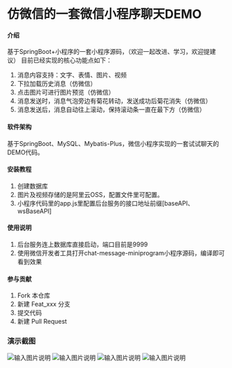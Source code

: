# 仿微信的一套微信小程序聊天DEMO

#### 介绍
基于SpringBoot+小程序的一套小程序源码，（欢迎一起改进、学习，欢迎提建议）
目前已经实现的核心功能点如下：

1. 消息内容支持：文字、表情、图片、视频 
2. 下拉加载历史消息（仿微信） 
3. 点击图片可进行图片预览（仿微信） 
4. 消息发送时，消息气泡旁边有菊花转动，发送成功后菊花消失（仿微信） 
5. 消息发送后，消息自动往上滚动，保持滚动条一直在最下方（仿微信） 

#### 软件架构
基于SpringBoot、MySQL、Mybatis-Plus，微信小程序实现的一套试试聊天的DEMO代码。



#### 安装教程

1.  创建数据库
2.  图片及视频存储的是阿里云OSS，配置文件里可配置。
3.  小程序代码里的app.js里配置后台服务的接口地址前缀[baseAPI、wsBaseAPI]

#### 使用说明

1.  后台服务连上数据库直接启动，端口目前是9999
2.  使用微信开发者工具打开chat-message-miniprogram小程序源码，编译即可看到效果

#### 参与贡献

1.  Fork 本仓库
2.  新建 Feat_xxx 分支
3.  提交代码
4.  新建 Pull Request

### 演示截图

![输入图片说明](https://images.gitee.com/uploads/images/2021/1103/141242_2d335279_601463.png "屏幕截图.png")
![输入图片说明](https://images.gitee.com/uploads/images/2021/1103/141820_d7ffe8e7_601463.png "屏幕截图.png")
![输入图片说明](https://images.gitee.com/uploads/images/2021/1103/142034_05ff162c_601463.png "屏幕截图.png")
![输入图片说明](https://images.gitee.com/uploads/images/2021/1103/142045_6b045ecf_601463.png "屏幕截图.png")
